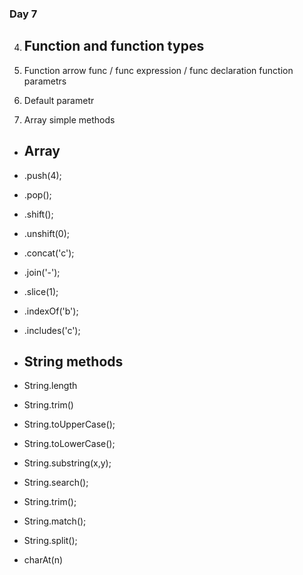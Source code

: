 ### Day 7


4. ## Function and function types
5. Function arrow func / func expression / func declaration
function parametrs
6. Default parametr



7. Array simple methods

- ## Array
- .push(4);
- .pop();
- .shift();
- .unshift(0);
- .concat('c');
- .join('-');
- .slice(1);
- .indexOf('b');
- .includes('c');

- ## String methods
- String.length
- String.trim()
- String.toUpperCase();
- String.toLowerCase();
- String.substring(x,y);
- String.search();
- String.trim();
- String.match();
- String.split();
- charAt(n)
